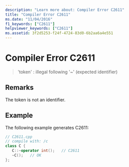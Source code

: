 ```yaml
---
description: "Learn more about: Compiler Error C2611"
title: "Compiler Error C2611"
ms.date: "11/04/2016"
f1_keywords: ["C2611"]
helpviewer_keywords: ["C2611"]
ms.assetid: 3f2d5253-f24f-4724-83d0-6b2aa6a4e551
---
```

# Compiler Error C2611

> 'token' : illegal following '~' (expected identifier)

## Remarks

The token is not an identifier.

## Example

The following example generates C2611:

```cpp
// C2611.cpp
// compile with: /c
class C {
   C::~operator int();   // C2611
   ~C();   // OK
};
```
